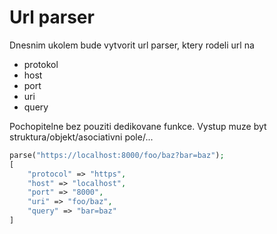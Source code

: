 # Url parser

Dnesnim ukolem bude vytvorit url parser, ktery rodeli url na

- protokol 
- host 
- port
- uri
- query

Pochopitelne bez pouziti dedikovane funkce. Vystup muze byt struktura/objekt/asociativni pole/...

```php
parse("https://localhost:8000/foo/baz?bar=baz");
[
    "protocol" => "https",
    "host" => "localhost",
    "port" => "8000",
    "uri" => "foo/baz",
    "query" => "bar=baz"
]
```
